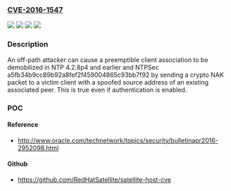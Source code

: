 ### [CVE-2016-1547](https://cve.mitre.org/cgi-bin/cvename.cgi?name=CVE-2016-1547)
![](https://img.shields.io/static/v1?label=Product&message=NTP&color=blue)
![](https://img.shields.io/static/v1?label=Product&message=NTPSec&color=blue)
![](https://img.shields.io/static/v1?label=Version&message=n%2Fa&color=blue)
![](https://img.shields.io/static/v1?label=Vulnerability&message=unspecified&color=brighgreen)

### Description

An off-path attacker can cause a preemptible client association to be demobilized in NTP 4.2.8p4 and earlier and NTPSec a5fb34b9cc89b92a8fef2f459004865c93bb7f92 by sending a crypto NAK packet to a victim client with a spoofed source address of an existing associated peer. This is true even if authentication is enabled.

### POC

#### Reference
- http://www.oracle.com/technetwork/topics/security/bulletinapr2016-2952098.html

#### Github
- https://github.com/RedHatSatellite/satellite-host-cve

